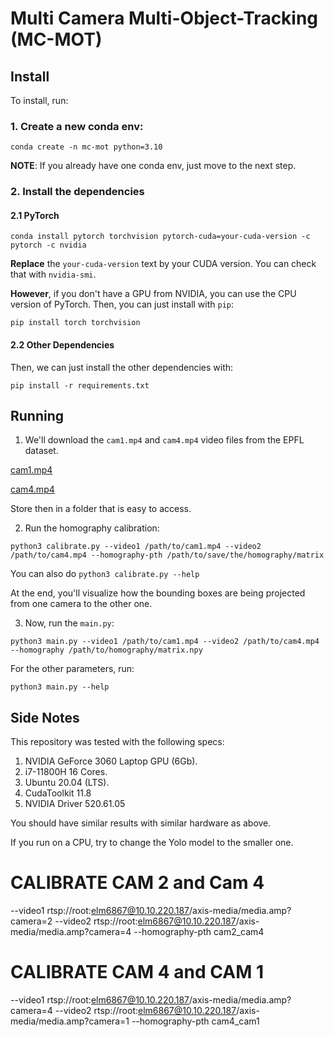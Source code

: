 # Multi Camera Multi-Object-Tracking (MC-MOT)

## Install

To install, run:

### 1. Create a new conda env:

```
conda create -n mc-mot python=3.10
```

**NOTE**: If you already have one conda env, just move to the next step.

### 2. Install the dependencies

#### 2.1 PyTorch

```
conda install pytorch torchvision pytorch-cuda=your-cuda-version -c pytorch -c nvidia
```

**Replace** the `your-cuda-version` text by your CUDA version. You can check that with `nvidia-smi`.

**However**, if you don't have a GPU from NVIDIA, you can use the CPU version of PyTorch. Then, you can just install with `pip`:

```
pip install torch torchvision
```

#### 2.2 Other Dependencies

Then, we can just install the other dependencies with:

```
pip install -r requirements.txt
```

## Running

1. We'll download the `cam1.mp4` and `cam4.mp4` video files from the EPFL dataset.

[cam1.mp4](https://drive.google.com/file/d/1sGUnExmJM2_tFuBd9LNlexf0LN2m0_c-/view)

[cam4.mp4](https://drive.google.com/file/d/1sXn70X-bV_YGPv43r4-iMtK_Js09eUVB/view)

Store then in a folder that is easy to access.

2. Run the homography calibration:

```
python3 calibrate.py --video1 /path/to/cam1.mp4 --video2 /path/to/cam4.mp4 --homography-pth /path/to/save/the/homography/matrix
```

You can also do `python3 calibrate.py --help`

At the end, you'll visualize how the bounding boxes are being projected from one camera to the other one.

3. Now, run the `main.py`:

```
python3 main.py --video1 /path/to/cam1.mp4 --video2 /path/to/cam4.mp4 --homography /path/to/homography/matrix.npy
```

For the other parameters, run:

```
python3 main.py --help
```

## Side Notes

This repository was tested with the following specs:

1. NVIDIA GeForce 3060 Laptop GPU (6Gb).
2. i7-11800H 16 Cores.
3. Ubuntu 20.04 (LTS).
4. CudaToolkit 11.8
5. NVIDIA Driver 520.61.05

You should have similar results with similar hardware as above.

If you run on a CPU, try to change the Yolo model to the smaller one.



# CALIBRATE CAM 2 and Cam 4
--video1 rtsp://root:elm6867@10.10.220.187/axis-media/media.amp?camera=2 --video2 rtsp://root:elm6867@10.10.220.187/axis-media/media.amp?camera=4 --homography-pth cam2_cam4

# CALIBRATE CAM 4 and CAM 1
--video1 rtsp://root:elm6867@10.10.220.187/axis-media/media.amp?camera=4 --video2 rtsp://root:elm6867@10.10.220.187/axis-media/media.amp?camera=1 --homography-pth cam4_cam1


